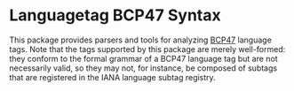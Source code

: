 # Languagetag BCP47 Syntax

This package provides parsers and tools for analyzing
[BCP47](https://tools.ietf.org/html/bcp47) language tags. Note that the tags
supported by this package are merely well-formed: they conform to the formal
grammar of a BCP47 language tag but are not necessarily valid, so they may not,
for instance, be composed of subtags that are registered in the IANA language
subtag registry.
